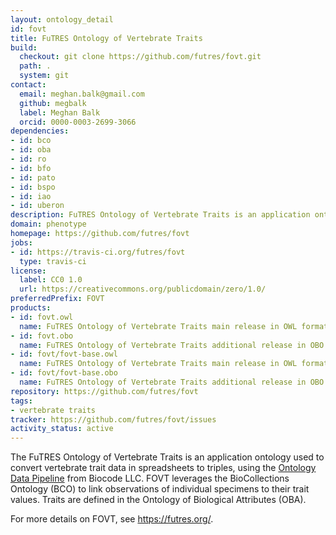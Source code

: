 ```yaml
---
layout: ontology_detail
id: fovt
title: FuTRES Ontology of Vertebrate Traits
build:
  checkout: git clone https://github.com/futres/fovt.git
  path: .
  system: git
contact:
  email: meghan.balk@gmail.com
  github: megbalk
  label: Meghan Balk
  orcid: 0000-0003-2699-3066
dependencies:
- id: bco
- id: oba
- id: ro
- id: bfo
- id: pato
- id: bspo
- id: iao
- id: uberon
description: FuTRES Ontology of Vertebrate Traits is an application ontology used to convert vertebrate trait data in spreadsheet to triples. FOVT leverages the BioCollections Ontology (BCO) to link observations of individual specimens to their trait values. Traits are defined in the Ontology of Biological Attributes (OBA).
domain: phenotype
homepage: https://github.com/futres/fovt
jobs:
- id: https://travis-ci.org/futres/fovt
  type: travis-ci
license:
  label: CC0 1.0
  url: https://creativecommons.org/publicdomain/zero/1.0/
preferredPrefix: FOVT
products:
- id: fovt.owl
  name: FuTRES Ontology of Vertebrate Traits main release in OWL format
- id: fovt.obo
  name: FuTRES Ontology of Vertebrate Traits additional release in OBO format
- id: fovt/fovt-base.owl
  name: FuTRES Ontology of Vertebrate Traits main release in OWL format
- id: fovt/fovt-base.obo
  name: FuTRES Ontology of Vertebrate Traits additional release in OBO format
repository: https://github.com/futres/fovt
tags:
- vertebrate traits
tracker: https://github.com/futres/fovt/issues
activity_status: active
---
```


The FuTRES Ontology of Vertebrate Traits is an application ontology used to convert vertebrate trait data in spreadsheets to triples, using the [Ontology Data Pipeline](https://github.com/biocodellc/ontology-data-pipeline) from Biocode LLC. FOVT leverages the BioCollections Ontology (BCO) to link observations of individual specimens to their trait values. Traits are defined in the Ontology of Biological Attributes (OBA).

For more details on FOVT, see https://futres.org/.
